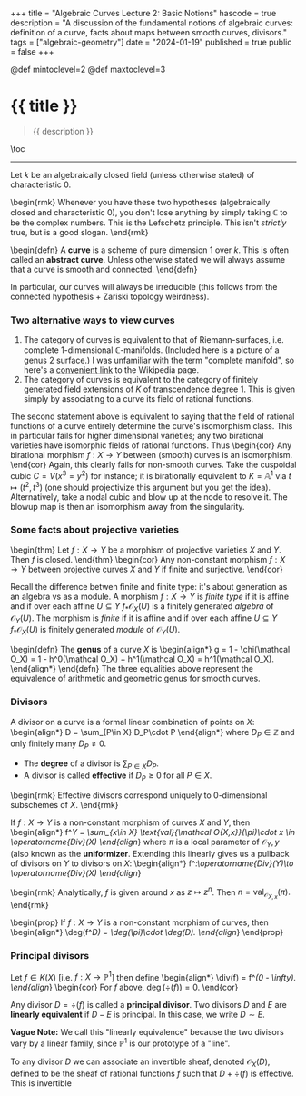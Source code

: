+++
title = "Algebraic Curves Lecture 2: Basic Notions"
hascode = true
description = "A discussion of the fundamental notions of algebraic curves: definition of a curve, facts about maps between smooth curves, divisors."
tags = ["algebraic-geometry"]
date = "2024-01-19"
published = true
public = false
+++

@def mintoclevel=2
@def maxtoclevel=3

# {{ title }}

> {{ description }}

\toc

---

Let $k$ be an algebraically closed field (unless otherwise stated) of characteristic 0. 

\begin{rmk}
    Whenever you have these two hypotheses (algebraically closed and characteristic 0), you don't lose anything by simply taking $\mathbb C$ to be the complex numbers. This is the Lefschetz principle. This isn't *strictly* true, but is a good slogan.
\end{rmk}

\begin{defn}
    A **curve** is a scheme of pure dimension 1 over $k$. This is often called an **abstract curve**. Unless otherwise stated we will always assume that a curve is smooth and connected.
\end{defn}

In particular, our curves will always be irreducible (this follows from the connected hypothesis + Zariski topology weirdness).

### Two alternative ways to view curves

1. The category of curves is equivalent to that of Riemann-surfaces, i.e. complete 1-dimensional $\mathbb C$-manifolds. (Included here is a picture of a genus 2 surface.) I was unfamiliar with the term "complete manifold", so here's a [convenient link](https://en.wikipedia.org/wiki/Geodesic_manifold) to the Wikipedia page.
1. The category of curves is equivalent to the category of finitely generated field extensions of $K$ of transcendence degree 1. This is given simply by associating to a curve its field of rational functions.

The second statement above is equivalent to saying that the field of rational functions of a curve entirely determine the curve's isomorphism class. This in particular fails for higher dimensional varieties; any two birational varieties have isomorphic fields of rational functions. Thus
\begin{cor}
    Any birational morphism $f:X\to Y$ between (smooth) curves is an isomorphism.
\end{cor}
Again, this clearly fails for non-smooth curves. Take the cuspoidal cubic $C = V(x^3 = y^2)$ for instance; it is birationally equivalent to $K = \mathbb A^1$ via $t \mapsto (t^2, t^3)$ (one should projectivize this argument but you get the idea). Alternatively, take a nodal cubic and blow up at the node to resolve it. The blowup map is then an isomorphism away from the singularity.

### Some facts about projective varieties

\begin{thm}
    Let $f:X\to Y$ be a morphism of projective varieties $X$ and $Y$. Then $f$ is closed.
\end{thm}
\begin{cor}
    Any non-constant morphism $f:X\to Y$ between projective curves $X$ and $Y$ if finite and surjective.
\end{cor}

Recall the difference betwen finite and finite type: it's about generation as an algebra vs as a module. A morphism $f:X\to Y$ is *finite type* if it is affine and if over each affine $U\subseteq Y$ $f_*\mathcal O_X(U)$ is a finitely generated *algebra* of $\mathcal O_Y(U)$. The morphism is *finite* if it is affine and if over each affine $U\subseteq Y$ $f_*\mathcal O_X(U)$ is finitely generated *module* of $\mathcal O_Y(U)$.

\begin{defn}
    The **genus** of a curve $X$ is
    \begin{align*}
        g = 1 - \chi(\mathcal O_X) = 1 - h^0(\mathcal O_X) + h^1(\mathcal O_X) = h^1(\mathcal O_X).
    \end{align*}
\end{defn}
The three equalities above represent the equivalence of arithmetic and geometric genus for smooth curves.

### Divisors

A divisor on a curve is a formal linear combination of points on $X$:
\begin{align*}
    D = \sum_{P\in X} D_P\cdot P
\end{align*}
where $D_P \in \mathbb Z$ and only finitely many $D_P \neq 0$.

- The **degree** of a divisor is $\sum_{P\in X} D_P$. 
- A divisor is called **effective** if $D_P\geq 0$ for all $P\in X$.

\begin{rmk}
    Effective divisors correspond uniquely to 0-dimensional subschemes of $X$.
\end{rmk}

If $f:X\to Y$ is a non-constant morphism of curves $X$ and $Y$, then
\begin{align*}
    f^*Y = \sum_{x\in X} \text{val}_{\mathcal O_{X,x}}(\pi)\cdot x \in \operatorname{Div}(X)
\end{align*}
where $\pi$ is a local parameter of $\mathcal O_Y,y$ (also known as the **uniformizer**. Extending this linearly gives us a pullback of divisors on $Y$ to divisors on $X$:
\begin{align*}
    f^*:\operatorname{Div}(Y)\to \operatorname{Div}(X)
\end{align*}

\begin{rmk}
    Analytically, $f$ is given around $x$ as $z\mapsto z^n$. Then $n = \operatorname{val}_{\mathcal O_{X,x}}(\pi).$
\end{rmk}

\begin{prop}
    If $f:X\to Y$ is a non-constant morphism of curves, then
    \begin{align*}
        \deg(f^*D) = \deg(\pi)\cdot \deg(D).
    \end{align*}
\end{prop}

### Principal divisors
Let $f\in K(X)$ [i.e. $f:X\to \mathbb P^1$] then define
\begin{align*}
    \div(f) = f^*(0 - \infty).
\end{align*}
\begin{cor}
    For $f$ above, $\deg(\div(f)) = 0$.
\end{cor}

Any divisor $D = \div(f)$ is called a **principal divisor**. Two divisors $D$ and $E$ are **linearly equivalent** if $D - E$ is principal. In this case, we write $D \sim E$.

**Vague Note:** We call this "linearly equivalence" because the two divisors vary by a linear family, since $\mathbb P^1$ is our prototype of a "line".

To any divisor $D$ we can associate an invertible sheaf, denoted $\mathcal O_X(D)$, defined to be the sheaf of rational functions $f$ such that $D + \div(f)$ is effective. This is invertible
